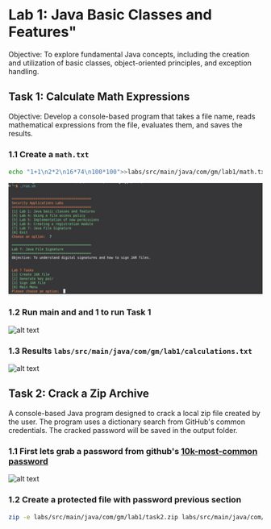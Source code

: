 # Lab 1: Java Basic Classes and Features"

Objective: To explore fundamental Java concepts, including the creation and utilization of basic classes, object-oriented principles, and exception handling.

## Task 1: Calculate Math Expressions

Objective: Develop a console-based program that takes a file name, reads mathematical expressions from the file, evaluates them, and saves the results.

### 1.1 Create a `math.txt`

```bash
echo "1+1\n2*2\n16*74\n100*100">>labs/src/main/java/com/gm/lab1/math.txt
```

![alt text](image.png)

### 1.2 Run main and and 1 to run Task 1

![alt text](image-1.png)

### 1.3 Results `labs/src/main/java/com/gm/lab1/calculations.txt`

![alt text](image-2.png)

## Task 2: Crack a Zip Archive

A console-based Java program designed to crack a local zip file created by the user. The program uses a dictionary search from GitHub's common credentials. The cracked password will be saved in the output folder.

### 1.1 First lets grab a password from github's [10k-most-common password](https://raw.githubusercontent.com/danielmiessler/SecLists/refs/heads/master/Passwords/Common-Credentials/10k-most-common.txt)

![alt text](image-3.png)

### 1.2 Create a protected file with password previous section

```bash
zip -e labs/src/main/java/com/gm/lab1/task2.zip labs/src/main/java/com/gm/lab1/Readme.md
```
